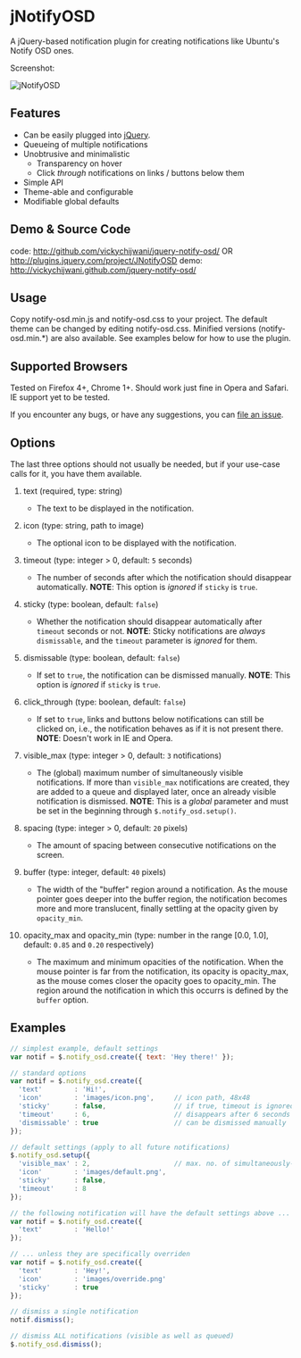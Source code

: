 jNotifyOSD
=================

A jQuery-based notification plugin for creating notifications like Ubuntu's Notify OSD ones.

Screenshot:

![jNotifyOSD](https://raw.github.com/vickychijwani/jquery-notify-osd/master/images/screenshot.png "jNotifyOSD")


Features
--------
* Can be easily plugged into [jQuery](http://jquery.com).
* Queueing of multiple notifications
* Unobtrusive and minimalistic
  - Transparency on hover
  - Click _through_ notifications on links / buttons below them
* Simple API
* Theme-able and configurable
* Modifiable global defaults


Demo & Source Code
------------------
code: http://github.com/vickychijwani/jquery-notify-osd/ OR http://plugins.jquery.com/project/JNotifyOSD
demo: http://vickychijwani.github.com/jquery-notify-osd/


Usage
-----
Copy notify-osd.min.js and notify-osd.css to your project. The default theme can be changed by editing notify-osd.css. Minified versions (notify-osd.min.*) are also available. See examples below for how to use the plugin.


Supported Browsers
------------------
Tested on Firefox 4+, Chrome 1+. Should work just fine in Opera and Safari. IE support yet to be tested.

If you encounter any bugs, or have any suggestions, you can [file an issue](http://github.com/vickychijwani/jquery-notify-osd/issues).


Options
-------
The last three options should not usually be needed, but if your use-case calls for it, you have them available.

1. text (required, type: string)
   - The text to be displayed in the notification.

2. icon (type: string, path to image)
   - The optional icon to be displayed with the notification.

3. timeout (type: integer > 0, default: `5` seconds)
   - The number of seconds after which the notification should disappear automatically. **NOTE**: This option is _ignored_ if `sticky` is `true`.

4. sticky (type: boolean, default: `false`)
   - Whether the notification should disappear automatically after `timeout` seconds or not. **NOTE**: Sticky notifications are _always_ `dismissable`, and the `timeout` parameter is _ignored_ for them.

5. dismissable (type: boolean, default: `false`)
   - If set to `true`, the notification can be dismissed manually. **NOTE**: This option is _ignored_ if `sticky` is `true`.

6. click_through (type: boolean, default: `false`)
   - If set to `true`, links and buttons below notifications can still be clicked on, i.e., the notification behaves as if it is not present there. **NOTE**: Doesn't work in IE and Opera.

7. visible_max (type: integer > 0, default: `3` notifications)
   - The (global) maximum number of simultaneously visible notifications. If more than `visible_max` notifications are created, they are added to a queue and displayed later, once an already visible notification is dismissed. **NOTE**: This is a _global_ parameter and must be set in the beginning through `$.notify_osd.setup()`.

8. spacing (type: integer > 0, default: `20` pixels)
   - The amount of spacing between consecutive notifications on the screen.

9. buffer (type: integer, default: `40` pixels)
   - The width of the "buffer" region around a notification. As the mouse pointer goes deeper into the buffer region, the notification becomes more and more translucent, finally settling at the opacity given by `opacity_min`.

0. opacity_max and opacity_min (type: number in the range [0.0, 1.0], default: `0.85` and `0.20` respectively)
   - The maximum and minimum opacities of the notification. When the mouse pointer is far from the notification, its opacity is opacity_max, as the mouse comes closer the opacity goes to opacity_min. The region around the notification in which this occurrs is defined by the `buffer` option.


Examples
--------
```js
// simplest example, default settings
var notif = $.notify_osd.create({ text: 'Hey there!' });

// standard options
var notif = $.notify_osd.create({
  'text'        : 'Hi!',
  'icon'        : 'images/icon.png',     // icon path, 48x48
  'sticky'      : false,                 // if true, timeout is ignored
  'timeout'     : 6,                     // disappears after 6 seconds
  'dismissable' : true                   // can be dismissed manually
});

// default settings (apply to all future notifications)
$.notify_osd.setup({
  'visible_max' : 2,                     // max. no. of simultaneously-visible notifications
  'icon'        : 'images/default.png',
  'sticky'      : false,
  'timeout'     : 8
});

// the following notification will have the default settings above ...
var notif = $.notify_osd.create({
  'text'        : 'Hello!'
});

// ... unless they are specifically overriden
var notif = $.notify_osd.create({
  'text'        : 'Hey!',
  'icon'        : 'images/override.png'
  'sticky'      : true
});

// dismiss a single notification
notif.dismiss();

// dismiss ALL notifications (visible as well as queued)
$.notify_osd.dismiss();
```
